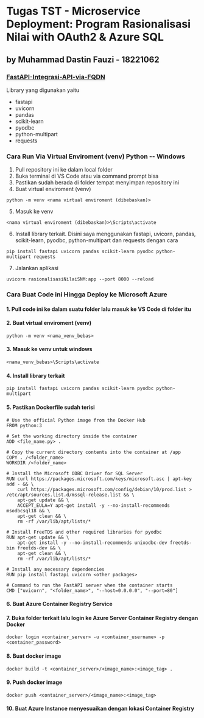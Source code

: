 # Tugas TST - Microservice Deployment: Program Rasionalisasi Nilai with OAuth2 & Azure SQL
## by Muhammad Dastin Fauzi - 18221062
### [FastAPI-Integrasi-API-via-FQDN](http://rasionalisasinilaiwithconsultation.dmbcfgb6hvdwftbh.southeastasia.azurecontainer.io/docs)

Library yang digunakan yaitu
- fastapi
- uvicorn
- pandas
- scikit-learn
- pyodbc
- python-multipart
- requests

### Cara Run Via Virtual Enviroment (venv) Python -- Windows
1. Pull repository ini ke dalam local folder
2. Buka terminal di VS Code atau via command prompt bisa
3. Pastikan sudah berada di folder tempat menyimpan repository ini
4. Buat virtual enviroment (venv)
```
python -m venv <nama virtual enviroment (dibebaskan)>
``` 
5. Masuk ke venv
```
<nama virtual enviroment (dibebaskan)>\Scripts\activate
```
6. Install library terkait. Disini saya menggunakan fastapi, uvicorn, pandas, scikit-learn, pyodbc, python-multipart dan requests dengan cara
```
pip install fastapi uvicorn pandas scikit-learn pyodbc python-multipart requests
```
7. Jalankan aplikasi
```
uvicorn rasionalisasiNilaiSNM:app --port 8000 --reload
```

### Cara Buat Code ini Hingga Deploy ke Microsoft Azure
#### 1. Pull code ini ke dalam suatu folder lalu masuk ke VS Code di folder itu
#### 2. Buat virtual enviroment (venv)
```
python -m venv <nama_venv_bebas>
```
#### 3. Masuk ke venv untuk windows
```
<nama_venv_bebas>\Scripts\activate
```
#### 4. Install library terkait
```
pip install fastapi uvicorn pandas scikit-learn pyodbc python-multipart
```
#### 5. Pastikan Dockerfile sudah terisi
```
# Use the official Python image from the Docker Hub
FROM python:3

# Set the working directory inside the container
ADD <file_name.py> .

# Copy the current directory contents into the container at /app
COPY . /<folder_name>
WORKDIR /<folder_name>

# Install the Microsoft ODBC Driver for SQL Server
RUN curl https://packages.microsoft.com/keys/microsoft.asc | apt-key add - && \
    curl https://packages.microsoft.com/config/debian/10/prod.list > /etc/apt/sources.list.d/mssql-release.list && \
    apt-get update && \
    ACCEPT_EULA=Y apt-get install -y --no-install-recommends msodbcsql18 && \
    apt-get clean && \
    rm -rf /var/lib/apt/lists/*

# Install FreeTDS and other required libraries for pyodbc
RUN apt-get update && \
    apt-get install -y --no-install-recommends unixodbc-dev freetds-bin freetds-dev && \
    apt-get clean && \
    rm -rf /var/lib/apt/lists/*

# Install any necessary dependencies
RUN pip install fastapi uvicorn <other packages>

# Command to run the FastAPI server when the container starts
CMD ["uvicorn", "<folder_name>", "--host=0.0.0.0", "--port=80"]
```
#### 6. Buat Azure Container Registry Service
#### 7. Buka folder terkait lalu login ke Azure Server Container Registry dengan Docker
```
docker login <container_server> -u <container_username> -p <container_password>
```
#### 8. Buat docker image
```
docker build -t <container_server>/<image_name>:<image_tag> .
```
#### 9. Push docker image
```
docker push <container_server>/<image_name>:<image_tag>
```
#### 10. Buat Azure Instance menyesuaikan dengan lokasi Container Registry
